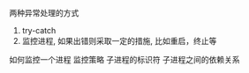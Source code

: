 两种异常处理的方式
1. try-catch
2. 监控进程, 如果出错则采取一定的措施, 比如重启，终止等

如何监控一个进程
    监控策略
    子进程的标识符
    子进程之间的依赖关系
